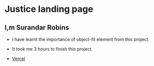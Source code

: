 # Justice landing page

## I,m Surandar Robins

- I have learnt the importance of object-fit element from this project.

- It took me 3 hours to finish this project.

- [Vercel](https://vercel.com/robinn/robin-project-3)

